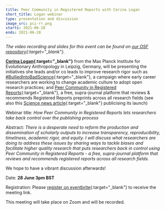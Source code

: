 ```yaml
---
title: Peer Community in Registered Reports with Corina Logan
short_title: Logan webinar
type: presentation and discussion
image_src: pci-rr.png
starts: 2021-06-28
ends: 2021-06-28
---
```


*The video recording and slides for this event can be found on [our OSF repository](https://osf.io/d6sk4/){:target="_blank"}.*



**[Corina Logan](http://corinalogan.com){:target="_blank"}** from the Max Planck Institute for Evolutionary Anthropology in Leipzig, Germany, will be presenting the initiatives she leads and/or co leads to improve research rigor such as  [#BulliedIntoBadScience](http://bulliedintobadscience.org){:target="_blank"}, a campaign where early career researchers are working to change academic culture to adopt open research practices; and [Peer Community in Registered Reports](https://rr.peercommunityin.org/){:target="_blank"}, a free, supra-journal platform that reviews & recommends Registered Reports preprints across all research fields (see also this [Science news article](https://www.sciencemag.org/news/2021/04/fifteen-journals-outsource-peer-review-decisions){:target="_blank"} publicising its launch)  

Webinar title: *How Peer Community in Registered Reports lets researchers take back control over the publishing process*

Abstract: *There is a desperate need to reform the production and dissemination of scholarly outputs to increase transparency, reproducibility, timeliness, academic rigor, and equity. I will discuss what researchers are doing to address these issues by sharing ways to tackle biases and facilitate higher quality research that puts researchers back in control using Peer Community in Registered Reports - a free, supra-journal platform that reviews and recommends registered reports across all research fields.*

We hope to have a vibrant discussion afterwards!

Date: **28 June 3pm BST**

Registration: Please [register on eventbrite](https://www.eventbrite.com/e/how-peer-community-in-registered-reports-lets-researchers-take-back-control-tickets-158379797237){:target="_blank"} to receive the meeting link.

This meeting will take place on Zoom and will be recorded.

